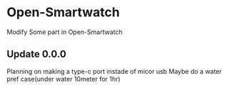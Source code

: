 # Open-Smartwatch
Modify Some part in Open-Smartwatch

Update 0.0.0
-------
Planning on making a type-c port instade of micor usb
Maybe do a water pref case(under water 10meter for 1hr)

